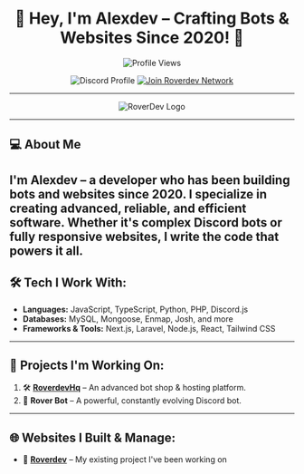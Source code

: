 <div align="center">

# 👋 Hey, I'm **Alexdev** – Crafting Bots & Websites Since 2020! 🚀

<img src="https://komarev.com/ghpvc/?username=AlexDev7518&label=Profile%20views&color=00FFFF&style=flat" alt="Profile Views" />

</div>

<p align="center">
  <img src="https://discord.c99.nl/widget/theme-3/663442537222242306.png" alt="Discord Profile" />
  <a href="https://discord.gg/roverdev">
    <img src="https://discord.com/api/guilds/1136044363105964102/widget.png?style=banner2" alt="Join Roverdev Network" />
  </a>
</p>

---

<div align="center">
  <img src="https://i.imgur.com/CbF3nqE.png" alt="RoverDev Logo" />
</div>

---

## 💻 **About Me**

I'm **Alexdev** – a developer who has been building **bots** and **websites** since 2020. I specialize in creating advanced, reliable, and efficient software. Whether it's complex Discord bots or fully responsive websites, I write the code that powers it all.
---

## 🛠️ **Tech I Work With:**

- **Languages:** JavaScript, TypeScript, Python, PHP, Discord.js
- **Databases:** MySQL, Mongoose, Enmap, Josh, and more
- **Frameworks & Tools:** Next.js, Laravel, Node.js, React, Tailwind CSS

---

## 🚀 **Projects I'm Working On:**

1. 🛠️ **[RoverdevHq](https://RoverdevHq.com)** – An advanced bot shop & hosting platform.  
2. 🤖 **Rover Bot** – A powerful, constantly evolving Discord bot.  

---

## 🌐 **Websites I Built & Manage:**

- 🌌 [**Roverdev**](https://roverdevhq.com) – My existing project I've been working on 


